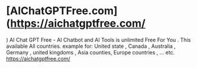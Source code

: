 # [AIChatGPTFree.com](https://aichatgptfree.com/
)
AI Chat GPT Free - AI Chatbot and AI Tools is unlimited Free For You . This available All countries. example for: United state , Canada , Australia , Germany , united kingdoms , Asia counties, Europe countries , … etc.  
https://aichatgptfree.com/
